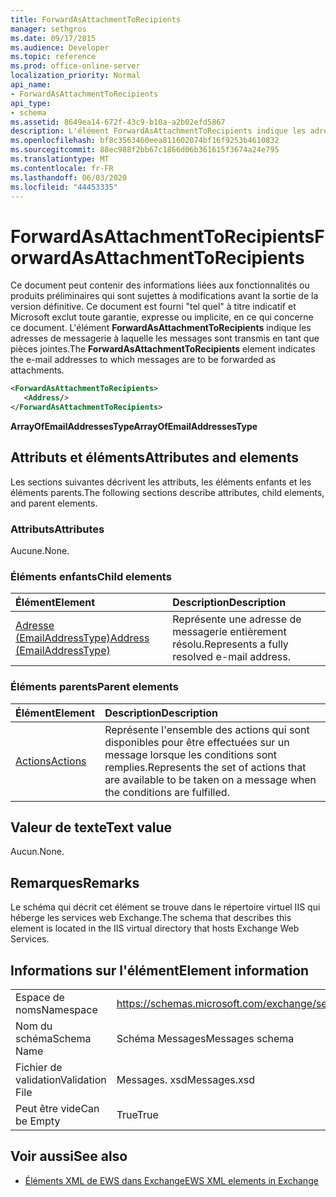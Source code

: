 ```yaml
---
title: ForwardAsAttachmentToRecipients
manager: sethgros
ms.date: 09/17/2015
ms.audience: Developer
ms.topic: reference
ms.prod: office-online-server
localization_priority: Normal
api_name:
- ForwardAsAttachmentToRecipients
api_type:
- schema
ms.assetid: 8649ea14-672f-43c9-b10a-a2b02efd5867
description: L'élément ForwardAsAttachmentToRecipients indique les adresses de messagerie à laquelle les messages sont transmis en tant que pièces jointes.
ms.openlocfilehash: bf8c3563460eea811602074bf16f9253b4610832
ms.sourcegitcommit: 88ec988f2bb67c1866d06b361615f3674a24e795
ms.translationtype: MT
ms.contentlocale: fr-FR
ms.lasthandoff: 06/03/2020
ms.locfileid: "44453335"
---
```

# <a name="forwardasattachmenttorecipients"></a><span data-ttu-id="4368b-103">ForwardAsAttachmentToRecipients</span><span class="sxs-lookup"><span data-stu-id="4368b-103">ForwardAsAttachmentToRecipients</span></span>

<span data-ttu-id="4368b-104">Ce document peut contenir des informations liées aux fonctionnalités ou produits préliminaires qui sont sujettes à modifications avant la sortie de la version définitive. Ce document est fourni "tel quel" à titre indicatif et Microsoft exclut toute garantie, expresse ou implicite, en ce qui concerne ce document. L'élément **ForwardAsAttachmentToRecipients** indique les adresses de messagerie à laquelle les messages sont transmis en tant que pièces jointes.</span><span class="sxs-lookup"><span data-stu-id="4368b-104">The **ForwardAsAttachmentToRecipients** element indicates the e-mail addresses to which messages are to be forwarded as attachments.</span></span> 
  
```XML
<ForwardAsAttachmentToRecipients>
   <Address/>
</ForwardAsAttachmentToRecipients>
```

 <span data-ttu-id="4368b-105">**ArrayOfEmailAddressesType**</span><span class="sxs-lookup"><span data-stu-id="4368b-105">**ArrayOfEmailAddressesType**</span></span>
## <a name="attributes-and-elements"></a><span data-ttu-id="4368b-106">Attributs et éléments</span><span class="sxs-lookup"><span data-stu-id="4368b-106">Attributes and elements</span></span>

<span data-ttu-id="4368b-107">Les sections suivantes décrivent les attributs, les éléments enfants et les éléments parents.</span><span class="sxs-lookup"><span data-stu-id="4368b-107">The following sections describe attributes, child elements, and parent elements.</span></span>
  
### <a name="attributes"></a><span data-ttu-id="4368b-108">Attributs</span><span class="sxs-lookup"><span data-stu-id="4368b-108">Attributes</span></span>

<span data-ttu-id="4368b-109">Aucune.</span><span class="sxs-lookup"><span data-stu-id="4368b-109">None.</span></span>
  
### <a name="child-elements"></a><span data-ttu-id="4368b-110">Éléments enfants</span><span class="sxs-lookup"><span data-stu-id="4368b-110">Child elements</span></span>

|<span data-ttu-id="4368b-111">**Élément**</span><span class="sxs-lookup"><span data-stu-id="4368b-111">**Element**</span></span>|<span data-ttu-id="4368b-112">**Description**</span><span class="sxs-lookup"><span data-stu-id="4368b-112">**Description**</span></span>|
|:-----|:-----|
|[<span data-ttu-id="4368b-113">Adresse (EmailAddressType)</span><span class="sxs-lookup"><span data-stu-id="4368b-113">Address (EmailAddressType)</span></span>](address-emailaddresstype.md) <br/> |<span data-ttu-id="4368b-114">Représente une adresse de messagerie entièrement résolu.</span><span class="sxs-lookup"><span data-stu-id="4368b-114">Represents a fully resolved e-mail address.</span></span>  <br/> |
   
### <a name="parent-elements"></a><span data-ttu-id="4368b-115">Éléments parents</span><span class="sxs-lookup"><span data-stu-id="4368b-115">Parent elements</span></span>

|<span data-ttu-id="4368b-116">**Élément**</span><span class="sxs-lookup"><span data-stu-id="4368b-116">**Element**</span></span>|<span data-ttu-id="4368b-117">**Description**</span><span class="sxs-lookup"><span data-stu-id="4368b-117">**Description**</span></span>|
|:-----|:-----|
|[<span data-ttu-id="4368b-118">Actions</span><span class="sxs-lookup"><span data-stu-id="4368b-118">Actions</span></span>](actions.md) <br/> |<span data-ttu-id="4368b-119">Représente l'ensemble des actions qui sont disponibles pour être effectuées sur un message lorsque les conditions sont remplies.</span><span class="sxs-lookup"><span data-stu-id="4368b-119">Represents the set of actions that are available to be taken on a message when the conditions are fulfilled.</span></span>  <br/> |
   
## <a name="text-value"></a><span data-ttu-id="4368b-120">Valeur de texte</span><span class="sxs-lookup"><span data-stu-id="4368b-120">Text value</span></span>

<span data-ttu-id="4368b-121">Aucun.</span><span class="sxs-lookup"><span data-stu-id="4368b-121">None.</span></span>
  
## <a name="remarks"></a><span data-ttu-id="4368b-122">Remarques</span><span class="sxs-lookup"><span data-stu-id="4368b-122">Remarks</span></span>

<span data-ttu-id="4368b-123">Le schéma qui décrit cet élément se trouve dans le répertoire virtuel IIS qui héberge les services web Exchange.</span><span class="sxs-lookup"><span data-stu-id="4368b-123">The schema that describes this element is located in the IIS virtual directory that hosts Exchange Web Services.</span></span>
  
## <a name="element-information"></a><span data-ttu-id="4368b-124">Informations sur l'élément</span><span class="sxs-lookup"><span data-stu-id="4368b-124">Element information</span></span>

|||
|:-----|:-----|
|<span data-ttu-id="4368b-125">Espace de noms</span><span class="sxs-lookup"><span data-stu-id="4368b-125">Namespace</span></span>  <br/> |https://schemas.microsoft.com/exchange/services/2006/messages  <br/> |
|<span data-ttu-id="4368b-126">Nom du schéma</span><span class="sxs-lookup"><span data-stu-id="4368b-126">Schema Name</span></span>  <br/> |<span data-ttu-id="4368b-127">Schéma Messages</span><span class="sxs-lookup"><span data-stu-id="4368b-127">Messages schema</span></span>  <br/> |
|<span data-ttu-id="4368b-128">Fichier de validation</span><span class="sxs-lookup"><span data-stu-id="4368b-128">Validation File</span></span>  <br/> |<span data-ttu-id="4368b-129">Messages. xsd</span><span class="sxs-lookup"><span data-stu-id="4368b-129">Messages.xsd</span></span>  <br/> |
|<span data-ttu-id="4368b-130">Peut être vide</span><span class="sxs-lookup"><span data-stu-id="4368b-130">Can be Empty</span></span>  <br/> |<span data-ttu-id="4368b-131">True</span><span class="sxs-lookup"><span data-stu-id="4368b-131">True</span></span>  <br/> |
   
## <a name="see-also"></a><span data-ttu-id="4368b-132">Voir aussi</span><span class="sxs-lookup"><span data-stu-id="4368b-132">See also</span></span>



- [<span data-ttu-id="4368b-133">Éléments XML de EWS dans Exchange</span><span class="sxs-lookup"><span data-stu-id="4368b-133">EWS XML elements in Exchange</span></span>](ews-xml-elements-in-exchange.md)

